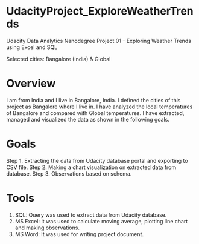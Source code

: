 # UdacityProject_ExploreWeatherTrends
Udacity Data Analytics Nanodegree Project 01 - Exploring Weather Trends using Excel and SQL

Selected cities: Bangalore (India) & Global

# Overview
I am from India and I live in Bangalore, India. 
I defined the cities of this project as Bangalore where I live in. 
I have analyzed the local temperatures of Bangalore and compared with Global temperatures. 
I have extracted, managed and visualized the data as shown in the following goals.

# Goals
Step 1. Extracting the data from Udacity database portal and exporting to CSV file. 
Step 2. Making a chart visualization on extracted data from database.
Step 3. Observations based on schema.

# Tools
1. SQL: Query was used to extract data from Udacity database.
2. MS Excel: It was used to calculate moving average, plotting line chart and making
observations.
3. MS Word: It was used for writing project document.
